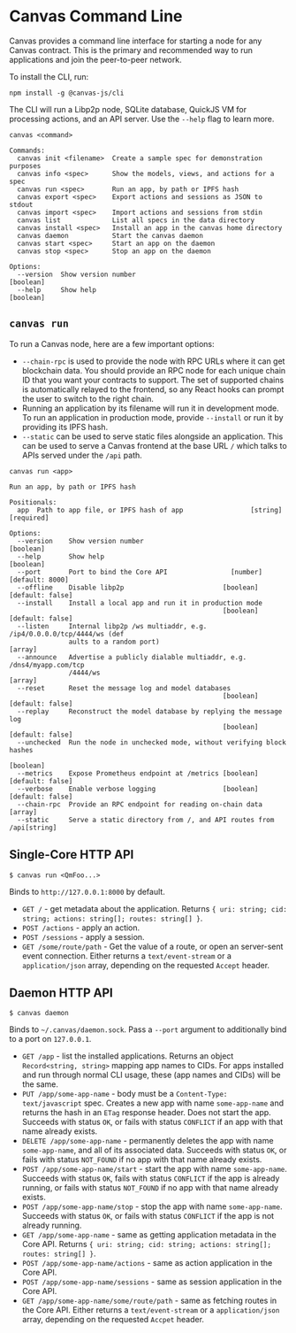 # Canvas Command Line

Canvas provides a command line interface for starting a node for any
Canvas contract. This is the primary and recommended way to run
applications and join the peer-to-peer network.

To install the CLI, run:

```
npm install -g @canvas-js/cli
```

The CLI will run a Libp2p node, SQLite database, QuickJS VM for
processing actions, and an API server. Use the `--help` flag to learn more.

```
canvas <command>

Commands:
  canvas init <filename>  Create a sample spec for demonstration purposes
  canvas info <spec>      Show the models, views, and actions for a spec
  canvas run <spec>       Run an app, by path or IPFS hash
  canvas export <spec>    Export actions and sessions as JSON to stdout
  canvas import <spec>    Import actions and sessions from stdin
  canvas list             List all specs in the data directory
  canvas install <spec>   Install an app in the canvas home directory
  canvas daemon           Start the canvas daemon
  canvas start <spec>     Start an app on the daemon
  canvas stop <spec>      Stop an app on the daemon

Options:
  --version  Show version number                                       [boolean]
  --help     Show help                                                 [boolean]
```

## `canvas run`

To run a Canvas node, here are a few important options:

- `--chain-rpc` is used to provide the node with RPC URLs where it can get blockchain data. You should provide an RPC node for each unique chain ID that you want your contracts to support. The set of supported chains is automatically relayed to the frontend, so any React hooks can prompt the user to switch to the right chain.
- Running an application by its filename will run it in development mode. To run an application in production mode, provide `--install` or run it by providing its IPFS hash.
- `--static` can be used to serve static files alongside an application. This can be used to serve a Canvas frontend at the base URL `/` which talks to APIs served under the `/api` path.

```
canvas run <app>

Run an app, by path or IPFS hash

Positionals:
  app  Path to app file, or IPFS hash of app                 [string] [required]

Options:
  --version    Show version number                                     [boolean]
  --help       Show help                                               [boolean]
  --port       Port to bind the Core API                [number] [default: 8000]
  --offline    Disable libp2p                         [boolean] [default: false]
  --install    Install a local app and run it in production mode
                                                      [boolean] [default: false]
  --listen     Internal libp2p /ws multiaddr, e.g. /ip4/0.0.0.0/tcp/4444/ws (def
               aults to a random port)                                   [array]
  --announce   Advertise a publicly dialable multiaddr, e.g. /dns4/myapp.com/tcp
               /4444/ws                                                  [array]
  --reset      Reset the message log and model databases
                                                      [boolean] [default: false]
  --replay     Reconstruct the model database by replying the message log
                                                      [boolean] [default: false]
  --unchecked  Run the node in unchecked mode, without verifying block hashes
                                                                       [boolean]
  --metrics    Expose Prometheus endpoint at /metrics [boolean] [default: false]
  --verbose    Enable verbose logging                 [boolean] [default: false]
  --chain-rpc  Provide an RPC endpoint for reading on-chain data         [array]
  --static     Serve a static directory from /, and API routes from /api[string]
```

## Single-Core HTTP API

```
$ canvas run <QmFoo...>
```

Binds to `http://127.0.0.1:8000` by default.

- `GET /` - get metadata about the application. Returns `{ uri: string; cid: string; actions: string[]; routes: string[] }`.
- `POST /actions` - apply an action.
- `POST /sessions` - apply a session.
- `GET /some/route/path` - Get the value of a route, or open an server-sent event connection. Either returns a `text/event-stream` or a `application/json` array, depending on the requested `Accept` header.

## Daemon HTTP API

```
$ canvas daemon
```

Binds to `~/.canvas/daemon.sock`. Pass a `--port` argument to additionally bind to a port on `127.0.0.1`.

- `GET /app` - list the installed applications. Returns an object `Record<string, string>` mapping app names to CIDs. For apps installed and run through normal CLI usage, these (app names and CIDs) will be the same.
- `PUT /app/some-app-name` - body must be a `Content-Type: text/javascript` spec. Creates a new app with name `some-app-name` and returns the hash in an `ETag` response header. Does not start the app. Succeeds with status `OK`, or fails with status `CONFLICT` if an app with that name already exists.
- `DELETE /app/some-app-name` - permanently deletes the app with name `some-app-name`, and all of its associated data. Succeeds with status `OK`, or fails with status `NOT_FOUND` if no app with that name already exists.
- `POST /app/some-app-name/start` - start the app with name `some-app-name`. Succeeds with status `OK`, fails with status `CONFLICT` if the app is already running, or fails with status `NOT_FOUND` if no app with that name already exists.
- `POST /app/some-app-name/stop` - stop the app with name `some-app-name`. Succeeds with status `OK`, or fails with status `CONFLICT` if the app is not already running.
- `GET /app/some-app-name` - same as getting application metadata in the Core API. Returns `{ uri: string; cid: string; actions: string[]; routes: string[] }`.
- `POST /app/some-app-name/actions` - same as action application in the Core API.
- `POST /app/some-app-name/sessions` - same as session application in the Core API.
- `GET /app/some-app-name/some/route/path` - same as fetching routes in the Core API. Either returns a `text/event-stream` or a `application/json` array, depending on the requested `Accpet` header.
